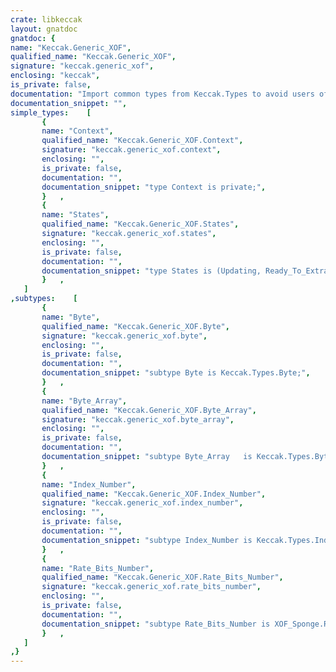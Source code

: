 ```yaml
---
crate: libkeccak
layout: gnatdoc
gnatdoc: {
name: "Keccak.Generic_XOF",
qualified_name: "Keccak.Generic_XOF",
signature: "keccak.generic_xof",
enclosing: "keccak",
is_private: false,
documentation: "Import common types from Keccak.Types to avoid users of the\npackage to be dependent on Keccak.Types.\n\n@formal Capacity\n  Sponge capacity in bits.\n  \n  This must be a multiple of 8, and must be smaller than the state size.\n@formal Suffix\n@formal Suffix_Size\n@formal Permutation_Initial_Value\n  An optional inital value for the permutation state.\n  \n  If non-empty, this data block will be written to the permutation state\n  and then the permutation function will be applied. Otherwise, the\n  permutation state will be zero-initialised.\n  \n  The length of this parameter cannot exceed the permutation state size.",
documentation_snippet: "",
simple_types:    [
       {
       name: "Context",
       qualified_name: "Keccak.Generic_XOF.Context",
       signature: "keccak.generic_xof.context",
       enclosing: "",
       is_private: false,
       documentation: "",
       documentation_snippet: "type Context is private;",
       }   ,
       {
       name: "States",
       qualified_name: "Keccak.Generic_XOF.States",
       signature: "keccak.generic_xof.states",
       enclosing: "",
       is_private: false,
       documentation: "",
       documentation_snippet: "type States is (Updating, Ready_To_Extract, Extracting);",
       }   ,
   ]
,subtypes:    [
       {
       name: "Byte",
       qualified_name: "Keccak.Generic_XOF.Byte",
       signature: "keccak.generic_xof.byte",
       enclosing: "",
       is_private: false,
       documentation: "",
       documentation_snippet: "subtype Byte is Keccak.Types.Byte;",
       }   ,
       {
       name: "Byte_Array",
       qualified_name: "Keccak.Generic_XOF.Byte_Array",
       signature: "keccak.generic_xof.byte_array",
       enclosing: "",
       is_private: false,
       documentation: "",
       documentation_snippet: "subtype Byte_Array   is Keccak.Types.Byte_Array;",
       }   ,
       {
       name: "Index_Number",
       qualified_name: "Keccak.Generic_XOF.Index_Number",
       signature: "keccak.generic_xof.index_number",
       enclosing: "",
       is_private: false,
       documentation: "",
       documentation_snippet: "subtype Index_Number is Keccak.Types.Index_Number;",
       }   ,
       {
       name: "Rate_Bits_Number",
       qualified_name: "Keccak.Generic_XOF.Rate_Bits_Number",
       signature: "keccak.generic_xof.rate_bits_number",
       enclosing: "",
       is_private: false,
       documentation: "",
       documentation_snippet: "subtype Rate_Bits_Number is XOF_Sponge.Rate_Bits_Number;",
       }   ,
   ]
,}
---
```

